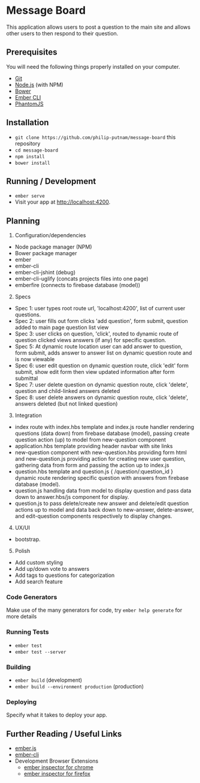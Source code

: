 # Message Board

This application allows users to post a question to the main site and allows other users to then respond to their question.

## Prerequisites

You will need the following things properly installed on your computer.

* [Git](https://git-scm.com/)
* [Node.js](https://nodejs.org/) (with NPM)
* [Bower](https://bower.io/)
* [Ember CLI](https://ember-cli.com/)
* [PhantomJS](http://phantomjs.org/)

## Installation

* `git clone https://github.com/philip-putnam/message-board` this repository
* `cd message-board`
* `npm install`
* `bower install`

## Running / Development

* `ember serve`
* Visit your app at [http://localhost:4200](http://localhost:4200).

## Planning

1. Configuration/dependencies
  * Node package manager (NPM)
  * Bower package manager
  * ember
  * ember-cli
  * ember-cli-jshint (debug)
  * ember-cli-uglify (concats projects files into one page)
  * emberfire (connects to firebase database (model))

2. Specs
  * Spec 1: user types root route url, 'localhost:4200', list of current user questions.
  * Spec 2: user fills out form clicks 'add question', form submit, question added to main page question list view
  * Spec 3: user clicks on question, 'click', routed to dynamic route of question clicked views answers (if any) for specific question.
  * Spec 5: At dynamic route location user can add answer to question, form submit, adds answer to answer list on dynamic question route and is now viewable
  * Spec 6: user edit question on dynamic question route, click 'edit' form submit, show edit form then view updated information after form submittal
  * Spec 7: user delete question on dynamic question route, click 'delete', question and child-linked answers deleted
  * Spec 8: user delete answers on dynamic question route, click 'delete', answers deleted (but not linked question)

3. Integration
  * index route with index.hbs template and index.js route handler rendering questions (data down) from firebase database (model), passing create question action (up) to model from new-question component
  * application.hbs template providing header navbar with site links
  * new-question component with new-question.hbs providing form html and new-question.js providing action for creating new user question, gathering data from form and passing the action up to index.js
  * question.hbs template and question.js { /question/:question_id } dynamic route rendering specific question with answers from firebase database (model).
  * question.js handling data from model to display question and pass data down to answer.hbs/js component for display.
  * question.js to pass delete/create new answer and delete/edit question actions up to model and data back down to new-answer, delete-answer, and edit-question components respectively to display changes.

4. UX/UI
  * bootstrap.

5. Polish
  * Add custom styling
  * Add up/down vote to answers
  * Add tags to questions for categorization
  * Add search feature

### Code Generators

Make use of the many generators for code, try `ember help generate` for more details

### Running Tests

* `ember test`
* `ember test --server`

### Building

* `ember build` (development)
* `ember build --environment production` (production)

### Deploying

Specify what it takes to deploy your app.

## Further Reading / Useful Links

* [ember.js](http://emberjs.com/)
* [ember-cli](https://ember-cli.com/)
* Development Browser Extensions
  * [ember inspector for chrome](https://chrome.google.com/webstore/detail/ember-inspector/bmdblncegkenkacieihfhpjfppoconhi)
  * [ember inspector for firefox](https://addons.mozilla.org/en-US/firefox/addon/ember-inspector/)
